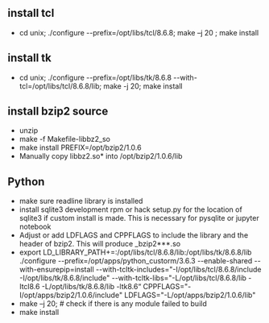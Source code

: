 ## install tcl ##
- cd unix; ./configure --prefix=/opt/libs/tcl/8.6.8; make –j 20 ; make install

## install tk ##
- cd unix; ./configure --prefix=/opt/libs/tk/8.6.8 --with-tcl=/opt/libs/tcl/8.6.8/lib; make -j 20; make install

## install bzip2 source ###
- unzip
- make -f Makefile-libbz2_so
- make install PREFIX=/opt/bzip2/1.0.6
- Manually copy libbz2.so* into /opt/bzip2/1.0.6/lib

## Python ##
- make sure readline library is installed
- install sqlite3 development rpm or hack setup.py for the location of sqlite3 if custom install is made. This is necessary for pysqlite or jupyter notebook
- Adjust or add LDFLAGS and CPPFLAGS to include the library and the header of bzip2. This will produce _bzip2***.so 
- export LD_LIBRARY_PATH+=:/opt/libs/tcl/8.6.8/lib:/opt/libs/tk/8.6.8/lib
./configure --prefix=/opt/apps/python_custorm/3.6.3 --enable-shared --with-ensurepip=install --with-tcltk-includes="-I/opt/libs/tcl/8.6.8/include -I/opt/libs/tk/8.6.8/include" --with-tcltk-libs="-L/opt/libs/tcl/8.6.8/lib -ltcl8.6 -L/opt/libs/tk/8.6.8/lib -ltk8.6“ CPPFLAGS="-I/opt/apps/bzip2/1.0.6/include" LDFLAGS="-L/opt/apps/bzip2/1.0.6/lib" 
- make –j 20;  # check if there is any module failed to build
- make install
